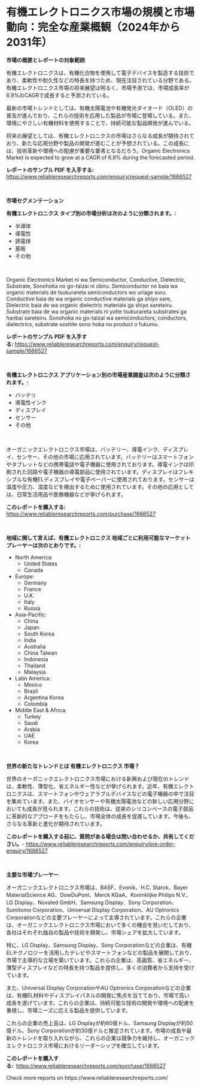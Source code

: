 <p><h1>有機エレクトロニクス市場の規模と市場動向：完全な産業概観（2024年から2031年）</h1></p><p><strong>市場の概要とレポートの対象範囲</strong></p>
<p><p>有機エレクトロニクスは、有機化合物を使用して電子デバイスを製造する技術であり、柔軟性や耐久性などの特長を持つため、現在注目されている分野である。有機エレクトロニクス市場の将来展望は明るく、市場予測では、市場成長率が6.9%のCAGRで成長すると予測されている。</p><p>最新の市場トレンドとしては、有機太陽電池や有機発光ダイオード（OLED）の普及が進んでおり、これらの技術を応用した製品が市場に登場している。また、環境にやさしい有機材料を使用することで、持続可能な製品開発が進んでいる。</p><p>将来の展望としては、有機エレクトロニクスの市場はさらなる成長が期待されており、新たな応用分野や製品の開発が進むことが予想されている。この成長には、技術革新や環境への配慮が重要な要素となるだろう。Organic Electronics Market is expected to grow at a CAGR of 6.9% during the forecasted period.</p></p>
<p><strong>レポートのサンプル PDF を入手する:</strong> <a href="https://www.reliableresearchreports.com/enquiry/request-sample/1666527">https://www.reliableresearchreports.com/enquiry/request-sample/1666527</a></p>
<p>&nbsp;</p>
<p><strong>市場セグメンテーション</strong></p>
<p><strong>有機エレクトロニクス タイプ別の市場分析は次のように分類されます。:</strong></p>
<p><ul><li>半導体</li><li>導電性</li><li>誘電体</li><li>基板</li><li>その他</li></ul></p>
<p>&nbsp;</p>
<p><p>Organic Electronics Market ni wa Semiconductor, Conductive, Dielectric, Substrate, Sonohoka no go-taizai ni obiru. Semiconductor no baia wa organic materials de tsukurareta semiconductors wo uriage suru. Conductive baia de wa organic conductive materials ga shiyo sare, Dielectric baia de wa organic dielectric materials ga shiyo sareteiru. Substrate baia de wa organic materials ni yotte tsukurareta substrates ga hanbai sareteiru. Sonohoka no go-taizai wa semiconductors, conductors, dielectrics, substrate soshite sono hoka no product o fukumu.</p></p>
<p><strong>レポートのサンプル PDF を入手する:</strong>&nbsp;<a href="https://www.reliableresearchreports.com/enquiry/request-sample/1666527">https://www.reliableresearchreports.com/enquiry/request-sample/1666527</a></p>
<p>&nbsp;</p>
<p><strong> 有機エレクトロニクス アプリケーション別の市場産業調査は次のように分類されます。:</strong></p>
<p><ul><li>バッテリ</li><li>導電性インク</li><li>ディスプレイ</li><li>センサー</li><li>その他</li></ul></p>
<p>&nbsp;</p>
<p><p>オーガニックエレクトロニクス市場は、バッテリー、導電インク、ディスプレイ、センサー、その他の市場に応用されています。バッテリーはスマートフォンやタブレットなどの携帯電話や電子機器に使用されております。導電インクは印刷された回路や電子機器の導電部品に使用されています。ディスプレイはフレキシブルな有機ELディスプレイや電子ペーパーに使用されております。センサーは温度や圧力、湿度などを検出するために使用されています。その他の応用としては、日常生活用品や医療機器などが挙げられます。</p></p>
<p><strong>このレポートを購入する:</strong>&nbsp; <a href="https://www.reliableresearchreports.com/purchase/1666527">https://www.reliableresearchreports.com/purchase/1666527</a></p>
<p>&nbsp;</p>
<p><strong>地域に関して言えば、有機エレクトロニクス 地域ごとに利用可能なマーケットプレーヤーは次のとおりです。:</strong></p>
<p><ul>
    <li>
        North America:
        <ul>
            <li>United States</li>
            <li>Canada</li>
        </ul>
    </li>
    <li>
        Europe:
        <ul>
            <li>Germany</li>
            <li>France</li>
            <li>U.K.</li>
            <li>Italy</li>
            <li>Russia</li>
        </ul>
    </li>
    <li>
        Asia-Pacific:
        <ul>
            <li>China</li>
            <li>Japan</li>
            <li>South Korea</li>
            <li>India</li>
            <li>Australia</li>
            <li>China Taiwan</li>
            <li>Indonesia</li>
            <li>Thailand</li>
            <li>Malaysia</li>
        </ul>
    </li>
    <li>
        Latin America:
        <ul>
            <li>Mexico</li>
            <li>Brazil</li>
            <li>Argentina Korea</li>
            <li>Colombia</li>
        </ul>
    </li>
    <li>
        Middle East & Africa:
        <ul>
            <li>Turkey</li>
            <li>Saudi</li>
            <li>Arabia</li>
            <li>UAE</li>
            <li>Korea</li>
        </ul>
    </li>
    </ul></p>
<p>&nbsp;</p>
<p><strong>世界の新たなトレンドとは 有機エレクトロニクス 市場？</strong></p>
<p><p>世界のオーガニックエレクトロニクス市場における新興および現在のトレンドは、柔軟性、薄型化、省エネルギー性などが挙げられます。近年、有機エレクトロニクスは、スマートフォンやウェアラブルデバイスなどの電子機器の中で注目を集めています。また、バイオセンサーや有機太陽電池などの新しい応用分野においても成長が見られます。これらの技術は、従来のシリコンベースの電子部品に革新的なアプローチをもたらし、市場全体の成長を促進しています。今後も、さらなる革新と進化が期待されています。</p></p>
<p><strong>このレポートを購入する前に、質問がある場合は問い合わせるか、共有してください。</strong>- <a href="https://www.reliableresearchreports.com/enquiry/pre-order-enquiry/1666527">https://www.reliableresearchreports.com/enquiry/pre-order-enquiry/1666527</a></p>
<p>&nbsp;</p>
<p><strong>主要な市場プレーヤー</strong></p>
<p><p>オーガニックエレクトロニクス市場は、BASF、Evonik、H.C. Starck、Bayer MaterialScience AG、DowDuPont、Merck KGaA、Koninklijke Philips N.V.、LG Display、Novaled GmbH、Samsung Display、Sony Corporation、Sumitomo Corporation、Universal Display Corporation、AU Optronics Corporationなどの主要プレーヤーによって主導されています。これらの企業は、オーガニックエレクトロニクス市場において多くの機会を見いだしており、各社はそれぞれ独自の製品や技術を開発し、市場シェアを拡大しています。</p><p>特に、LG Display、Samsung Display、Sony Corporationなどの企業は、有機ELテクノロジーを活用したテレビやスマートフォンなどの製品を展開しており、市場で主導的な立場を築いています。これらの企業は、高画質、省エネルギー、薄型ディスプレイなどの特長を持つ製品を提供し、多くの消費者から支持を受けています。</p><p>また、Universal Display CorporationやAU Optronics Corporationなどの企業は、有機EL材料やディスプレイパネルの開発に焦点を当てており、市場で高い成長を遂げています。これらの企業は、持続可能な技術の開発や環境への配慮を重視し、市場ニーズに応える製品を提供しています。</p><p>これらの企業の売上高は、LG Displayが約60億ドル、Samsung Displayが約50億ドル、Sony Corporationが約30億ドルと推定されています。市場の成長や最新のトレンドを取り入れながら、これらの企業は競争力を維持し、オーガニックエレクトロニクス市場におけるリーダーシップを確立しています。</p></p>
<p><strong>このレポートを購入する:</strong>&nbsp;&nbsp;<a href="https://www.reliableresearchreports.com/purchase/1666527">https://www.reliableresearchreports.com/purchase/1666527</a></p>
<p>Check more reports on https://www.reliableresearchreports.com/</p>